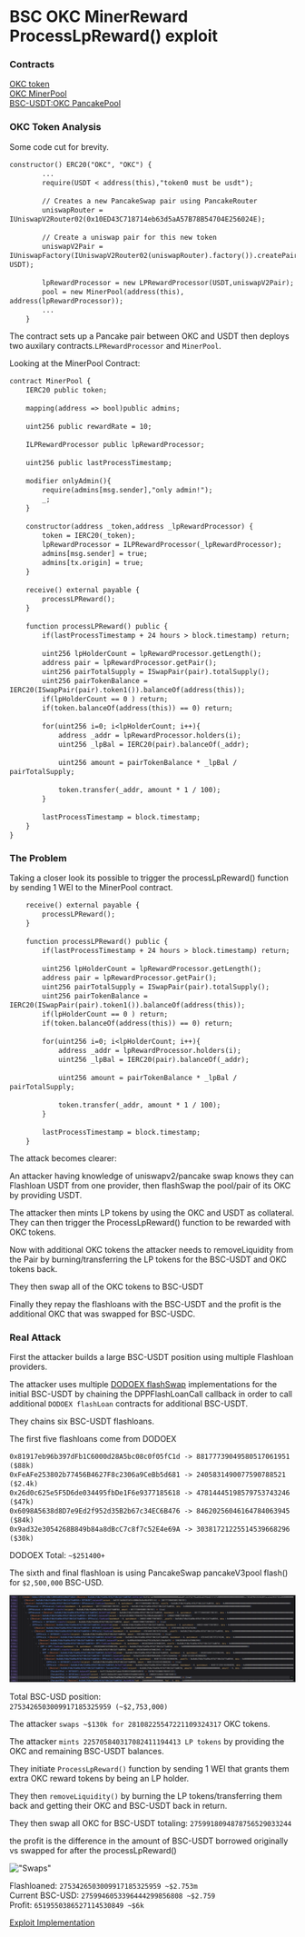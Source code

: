 # BSC OKC MinerReward ProcessLpReward() exploit

### Contracts
[OKC token](https://bscscan.com/address/0xabba891c633fb27f8aa656ea6244dedb15153fe0#code)    
[OKC MinerPool](https://bscscan.com/address/0x36016C4F0E0177861E6377f73C380c70138E13EE#code)  
[BSC-USDT:OKC PancakePool](https://bscscan.com/address/0x9cc7283d8f8b92654e6097aca2acb9655fd5ed96#code)

### OKC Token Analysis  

Some code cut for brevity.  
```
constructor() ERC20("OKC", "OKC") {
        ...
        require(USDT < address(this),"token0 must be usdt");
        
        // Creates a new PancakeSwap pair using PancakeRouter
        uniswapRouter = IUniswapV2Router02(0x10ED43C718714eb63d5aA57B78B54704E256024E);

        // Create a uniswap pair for this new token
        uniswapV2Pair = IUniswapFactory(IUniswapV2Router02(uniswapRouter).factory()).createPair(address(this), USDT);

        lpRewardProcessor = new LPRewardProcessor(USDT,uniswapV2Pair);
        pool = new MinerPool(address(this), address(lpRewardProcessor));
        ...
    }
```

The contract sets up a Pancake pair between OKC and USDT then deploys two auxilary contracts.```LPRewardProcessor``` and ```MinerPool```.  

Looking at the MinerPool Contract:  

```
contract MinerPool {
    IERC20 public token;

    mapping(address => bool)public admins;

    uint256 public rewardRate = 10;

    ILPRewardProcessor public lpRewardProcessor;

    uint256 public lastProcessTimestamp;

    modifier onlyAdmin(){
        require(admins[msg.sender],"only admin!");
        _;
    }

    constructor(address _token,address _lpRewardProcessor) {
        token = IERC20(_token);
        lpRewardProcessor = ILPRewardProcessor(_lpRewardProcessor);
        admins[msg.sender] = true;
        admins[tx.origin] = true;
    }

    receive() external payable {
        processLPReward();
    }

    function processLPReward() public {
        if(lastProcessTimestamp + 24 hours > block.timestamp) return;

        uint256 lpHolderCount = lpRewardProcessor.getLength();
        address pair = lpRewardProcessor.getPair();
        uint256 pairTotalSupply = ISwapPair(pair).totalSupply();
        uint256 pairTokenBalance = IERC20(ISwapPair(pair).token1()).balanceOf(address(this));
        if(lpHolderCount == 0 ) return;
        if(token.balanceOf(address(this)) == 0) return;

        for(uint256 i=0; i<lpHolderCount; i++){
            address _addr = lpRewardProcessor.holders(i);
            uint256 _lpBal = IERC20(pair).balanceOf(_addr);

            uint256 amount = pairTokenBalance * _lpBal / pairTotalSupply;

            token.transfer(_addr, amount * 1 / 100);
        }

        lastProcessTimestamp = block.timestamp;
    }
}
```

### The Problem

Taking a closer look its possible to trigger the processLpReward() function by sending 1 WEI to the MinerPool contract.  

```
    receive() external payable {
        processLPReward();
    }

    function processLPReward() public {
        if(lastProcessTimestamp + 24 hours > block.timestamp) return;

        uint256 lpHolderCount = lpRewardProcessor.getLength();
        address pair = lpRewardProcessor.getPair();
        uint256 pairTotalSupply = ISwapPair(pair).totalSupply();
        uint256 pairTokenBalance = IERC20(ISwapPair(pair).token1()).balanceOf(address(this));
        if(lpHolderCount == 0 ) return;
        if(token.balanceOf(address(this)) == 0) return;

        for(uint256 i=0; i<lpHolderCount; i++){
            address _addr = lpRewardProcessor.holders(i);
            uint256 _lpBal = IERC20(pair).balanceOf(_addr);

            uint256 amount = pairTokenBalance * _lpBal / pairTotalSupply;

            token.transfer(_addr, amount * 1 / 100);
        }

        lastProcessTimestamp = block.timestamp;
    }
  ```
The attack becomes clearer:  

An attacker having knowledge of uniswapv2/pancake swap knows they can Flashloan USDT from one provider, then flashSwap the pool/pair of its OKC by providing USDT.  

The attacker then mints LP tokens by using the OKC and USDT as collateral. They can then trigger the ProcessLpReward() function to be rewarded with OKC tokens. 

Now with additional OKC tokens the attacker needs to removeLiquidity from the Pair by burning/transferring the LP tokens for the BSC-USDT and OKC tokens back.

They then swap all of the OKC tokens to BSC-USDT

Finally they repay the flashloans with the BSC-USDT and the profit is the additional OKC that was swapped for BSC-USDC.


### Real Attack  
First the attacker builds a large BSC-USDT position using multiple Flashloan providers.  

The attacker uses multiple [DODOEX flashSwap](https://github.com/DODOEX/docs/blob/2f687d341183cf71ff267dcc4fca5a7d194f5d8c/docs/flashSwap.md?plain=1#L17) implementations for the initial BSC-USDT by chaining the DPPFlashLoanCall callback in order to call additional ```DODOEX flashLoan``` contracts for additional BSC-USDT.  

They chains six BSC-USDT flashloans.  

The first five flashloans come from DODOEX
```
0x81917eb96b397dFb1C6000d28A5bc08c0f05fC1d -> 88177739049580517061951 ($88k)
0xFeAFe253802b77456B4627F8c2306a9CeBb5d681 -> 2405831490077590788521  ($2.4k)
0x26d0c625e5F5D6de034495fbDe1F6e9377185618 -> 47814445198579753743246 ($47k)
0x6098A5638d8D7e9Ed2f952d35B2b67c34EC6B476 -> 84620256046164784063945 ($84k)
0x9ad32e3054268B849b84a8dBcC7c8f7c52E4e69A -> 30381721225514539668296 ($30k)
```
DODOEX Total: ```~$251400+```

The sixth and final flashloan is using PancakeSwap pancakeV3pool flash() for ```$2,500,000``` BSC-USD.  

!["Flashloans"](https://github.com/lcfr-eth/defihacks/blob/master/analysis/images/hack_flashloans.png)

Total BSC-USD position:  
```2753426503009917185325959 (~$2,753,000)```  

The attacker ```swaps ~$130k for 28108225547221109324317``` OKC tokens.  

The attacker ```mints 225705840317082411194413 LP tokens``` by providing the OKC and remaining BSC-USDT balances.  

They initiate ```ProcessLpReward()``` function by sending 1 WEI that grants them extra OKC reward tokens by being an LP holder.  

They then ```removeLiquidity()``` by burning the LP tokens/transferring them back and getting their
OKC and BSC-USDT back in return. 

They then swap all OKC for BSC-USDT totaling: ```2759918094878756529033244```

the profit is the difference in the amount of BSC-USDT borrowed originally vs swapped for after the processLpReward() 

!["Swaps"](https://github.com/lcfr-eth/defihacks/blob/master/analysis/images/hack_swaps.png)  

Flashloaned: ```2753426503009917185325959 ~$2.753m```  
Current BSC-USD: ```2759946053396444299856808 ~$2.759```  
Profit: ```6519550386527114530849 ~$6k```  

[Exploit Implementation](https://github.com/lcfr-eth/defihacks/blob/master/test/OKCProcessLpReward.sol)
